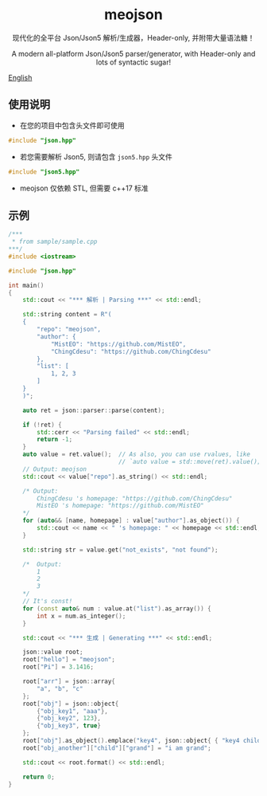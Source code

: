 <div align="center">

# meojson

现代化的全平台 Json/Json5 解析/生成器，Header-only, 并附带大量语法糖！

A modern all-platform Json/Json5 parser/generator, with Header-only and lots of syntactic sugar!

</div>

[English](./README_en.md)

## 使用说明

- 在您的项目中包含头文件即可使用  

```cpp
#include "json.hpp"
```

- 若您需要解析 Json5, 则请包含 `json5.hpp` 头文件

```cpp
#include "json5.hpp"
```

- meojson 仅依赖 STL, 但需要 c++17 标准

## 示例

```cpp
/***
 * from sample/sample.cpp
***/
#include <iostream>

#include "json.hpp"

int main()
{
    std::cout << "*** 解析 | Parsing ***" << std::endl;

    std::string content = R"(
    {
        "repo": "meojson",
        "author": {
            "MistEO": "https://github.com/MistEO",
            "ChingCdesu": "https://github.com/ChingCdesu"
        },
        "list": [
            1, 2, 3
        ]
    }
    )";

    auto ret = json::parser::parse(content);

    if (!ret) {
        std::cerr << "Parsing failed" << std::endl;
        return -1;
    }
    auto value = ret.value();  // As also, you can use rvalues, like  
                               // `auto value = std::move(ret).value();`
    // Output: meojson
    std::cout << value["repo"].as_string() << std::endl;

    /* Output:
        ChingCdesu 's homepage: "https://github.com/ChingCdesu"
        MistEO 's homepage: "https://github.com/MistEO"
    */
    for (auto&& [name, homepage] : value["author"].as_object()) {
        std::cout << name << " 's homepage: " << homepage << std::endl;
    }

    std::string str = value.get("not_exists", "not found");

    /*  Output:
        1
        2
        3
    */
    // It's const!
    for (const auto& num : value.at("list").as_array()) {
        int x = num.as_integer();
    }

    std::cout << "*** 生成 | Generating ***" << std::endl;

    json::value root;
    root["hello"] = "meojson";
    root["Pi"] = 3.1416;

    root["arr"] = json::array{
        "a", "b", "c"
    };
    root["obj"] = json::object{
        {"obj_key1", "aaa"},
        {"obj_key2", 123},
        {"obj_key3", true}
    };
    root["obj"].as_object().emplace("key4", json::object{ { "key4 child", "lol" } });
    root["obj_another"]["child"]["grand"] = "i am grand";

    std::cout << root.format() << std::endl;

    return 0;
}

```
